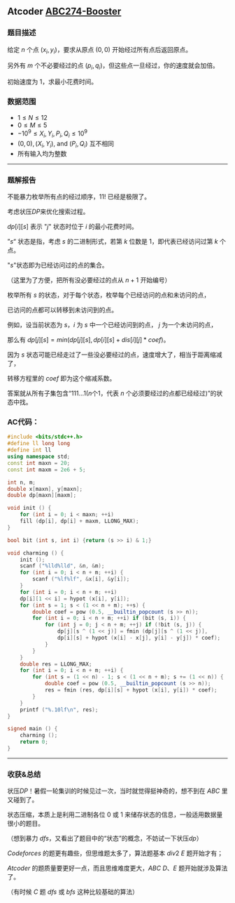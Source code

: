 ## Atcoder [ABC274-Booster ](https://atcoder.jp/contests/abc274/tasks/abc274_e) 

### 题目描述

给定 $n$ 个点 $(x_i, y_i)$，要求从原点 $(0, 0)$ 开始经过所有点后返回原点。

另外有 $m$ 个不必要经过的点 $(p_i, q_i)$，但这些点一旦经过，你的速度就会加倍。

初始速度为 $1$，求最小花费时间。

### 数据范围

- $1≤N≤12$
- $0 \leq M \leq 5$
- $-10^9 \leq X_i,Y_i,P_i,Q_i \leq 10^9$
- $(0,0), (X_i,Y_i)$, and $(P_i,Q_i)$ 互不相同
- 所有输入均为整数

------

### 题解报告

不能暴力枚举所有点的经过顺序，$11!$ 已经是极限了。

考虑状压$DP$来优化搜索过程。

$dp[i][s]$ 表示 "$j$" 状态时位于 $i$ 的最小花费时间。

”$s$“ 状态是指，考虑 $s$ 的二进制形式，若第 $k$ 位数是 $1$，即代表已经访问过第 $k$ 个点。

"$s$"状态即为已经访问过的点的集合。

（这里为了方便，把所有没必要经过的点从 $n + 1$ 开始编号）

枚举所有 $s$ 的状态，对于每个状态，枚举每个已经访问的点和未访问的点，

已访问的点都可以转移到未访问到的点。

例如，设当前状态为 $s$，$i$ 为 $s$ 中一个已经访问到的点， $j$ 为一个未访问的点，

那么有 $dp[j][s] = min (dp[j][s], dp[i][s] + dis[i][j] * coef)$。

因为 $s$ 状态可能已经走过了一些没必要经过的点，速度增大了，相当于距离缩减了，

转移方程里的 $coef$ 即为这个缩减系数。

答案就从所有子集包含“$111...1$($n$个$1$，代表 $n$ 个必须要经过的点都已经经过)”的状态中找。

### AC代码：

```cpp
#include <bits/stdc++.h>
#define ll long long
#define int ll
using namespace std;
const int maxn = 20;
const int maxm = 2e6 + 5;

int n, m;
double x[maxn], y[maxn];
double dp[maxn][maxm];

void init () {
	for (int i = 0; i < maxn; ++i) 
	fill (dp[i], dp[i] + maxm, LLONG_MAX);
}

bool bit (int s, int i) {return (s >> i) & 1;}

void charming () {
	init ();
	scanf ("%lld%lld", &n, &m);
	for (int i = 0; i < n + m; ++i) {
		scanf ("%lf%lf", &x[i], &y[i]);
	}
	for (int i = 0; i < n + m; ++i) 
	dp[i][1 << i] = hypot (x[i], y[i]);
	for (int s = 1; s < (1 << n + m); ++s) {
		double coef = pow (0.5, __builtin_popcount (s >> n));
		for (int i = 0; i < n + m; ++i) if (bit (s, i)) {
			for (int j = 0; j < n + m; ++j) if (!bit (s, j)) {
				dp[j][s ^ (1 << j)] = fmin (dp[j][s ^ (1 << j)], 
				dp[i][s] + hypot (x[i] - x[j], y[i] - y[j]) * coef);
			}
		}
	}
	double res = LLONG_MAX;
	for (int i = 0; i < n + m; ++i) {
		for (int s = (1 << n) - 1; s < (1 << n + m); s += (1 << n)) {
			double coef = pow (0.5, __builtin_popcount (s >> n));
			res = fmin (res, dp[i][s] + hypot (x[i], y[i]) * coef);
		}
	}
	printf ("%.10lf\n", res);
}

signed main () {
	charming ();
	return 0;
}
```

-----

### 收获&总结

状压$DP$！暑假一轮集训的时候见过一次，当时就觉得挺神奇的，想不到在 $ABC$ 里又碰到了。

状态压缩，本质上是利用二进制各位 $0$ 或 $1$ 来储存状态的信息，一般适用数据量很小的题目。

（想到暴力 $dfs$，又看出了题目中的“状态”的概念，不妨试一下状压$dp$）

$Codeforces$ 的题更有趣些，但思维题太多了，算法题基本 $div2\ E$ 题开始才有；

$Atcoder$ 的题质量要更好一点，而且思维难度更大，$ABC \ D、E$ 题开始就涉及算法了。

（有时候 $C$ 题 $dfs$ 或 $bfs$ 这种比较基础的算法） 